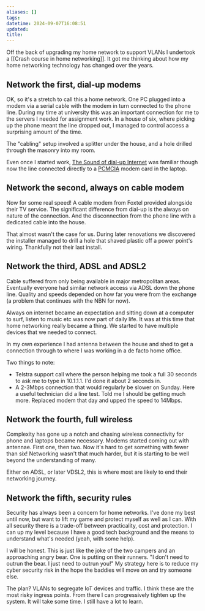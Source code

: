 ```yaml
---
aliases: []
tags: 
datetime: 2024-09-07T16:08:51
updated: 
title:
---
```

Off the back of upgrading my home network to support VLANs I undertook a [[Crash course in home networking]]. It got me thinking about how my home networking technology has changed over the years.
## Network the first, dial-up modems
OK, so it's a stretch to call this a home network. One PC plugged into a modem via a serial cable with the modem in turn connected to the phone line. During my time at university this was an important connection for me to the servers I needed for assignment work. In a house of six, where picking up the phone meant the line dropped out, I managed to control access a surprising amount of the time.

The "cabling" setup involved a splitter under the house, and a hole drilled through the masonry into my room.

Even once I started work, [The Sound of dial-up Internet](https://www.youtube.com/watch?v=gsNaR6FRuO0) was familiar though now the line connected directly to a [PCMCIA](https://en.wikipedia.org/wiki/PC_Card) modem card in the laptop.
## Network the second, always on cable modem
Now for some real speed! A cable modem from Foxtel provided alongside their TV service. The significant difference from dial-up is the always on nature of the connection. And the disconnection from the phone line with a dedicated cable into the house.

That almost wasn't the case for us. During later renovations we discovered the installer managed to drill a hole that shaved plastic off a power point's wiring. Thankfully not their last install.
## Network the third, ADSL and ADSL2
Cable suffered from only being available in major metropolitan areas. Eventually everyone had similar network access via ADSL down the phone line. Quality and speeds depended on how far you were from the exchange (a problem that continues with the NBN for now). 

Always on internet became an expectation and sitting down at a computer to surf, listen to music etc was now part of daily life. It was at this time that home networking really became a thing. We started to have multiple devices that we needed to connect.

In my own experience I had antenna between the house and shed to get a connection through to where I was working in a de facto home office.

Two things to note:
- Telstra support call where the person helping me took a full 30 seconds to ask me to type in 10.1.1.1. I'd done it about 2 seconds in.
- A 2-3Mbps connection that would regularly be slower on Sunday. Here a useful technician did a line test. Told me I should be getting much more. Replaced modem that day and upped the speed to 14Mbps.
## Network the fourth, full wireless
Complexity has gone up a notch and chasing wireless connectivity for phone and laptops became necessary. Modems started coming out with antennae. First one, then two. Now it's hard to get something with fewer than six! Networking wasn't that much harder, but it is starting to be well beyond the understanding of many.

Either on ADSL, or later VDSL2, this is where most are likely to end their networking journey.
## Network the fifth, security rules
Security has always been a concern for home networks. I've done my best until now, but want to lift my game and protect myself as well as I can. With all security there is a trade-off between practicality, cost and protection. I can up my level because I have a good tech background and the means to understand what's needed (yeah, with some help).

I will be honest. This is just like the joke of the two campers and an approaching angry bear. One is putting on their runners. "I don't need to outrun the bear. I just need to outrun you!" My strategy here is to reduce my cyber security risk in the hope the baddies will move on and try someone else.

The plan? VLANs to segregate IoT devices and traffic. I think these are the most risky ingress points. From there I can progressively tighten up the system. It will take some time. I still have a lot to learn.